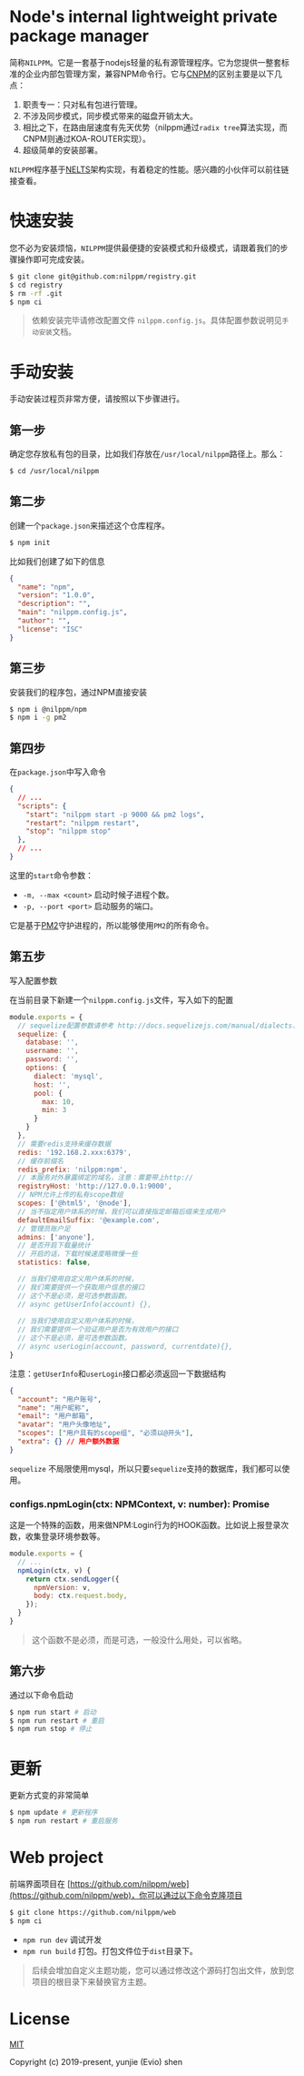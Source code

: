 # Node's internal lightweight private package manager

简称`NILPPM`。它是一套基于nodejs轻量的私有源管理程序。它为您提供一整套标准的企业内部包管理方案，兼容NPM命令行。它与[CNPM](https://github.com/cnpm/cnpm)的区别主要是以下几点：

1. 职责专一：只对私有包进行管理。
2. 不涉及同步模式，同步模式带来的磁盘开销太大。
3. 相比之下，在路由层速度有先天优势（nilppm通过`radix tree`算法实现，而CNPM则通过KOA-ROUTER实现）。
4. 超级简单的安装部署。

`NILPPM`程序基于[NELTS](https://github.com/nelts)架构实现，有着稳定的性能。感兴趣的小伙伴可以前往链接查看。

# 快速安装

您不必为安装烦恼，`NILPPM`提供最便捷的安装模式和升级模式，请跟着我们的步骤操作即可完成安装。

```bash
$ git clone git@github.com:nilppm/registry.git
$ cd registry
$ rm -rf .git
$ npm ci
```

> 依赖安装完毕请修改配置文件 `nilppm.config.js`。具体配置参数说明见`手动安装`文档。

# 手动安装

手动安装过程页非常方便，请按照以下步骤进行。

## 第一步

确定您存放私有包的目录，比如我们存放在`/usr/local/nilppm`路径上。那么：

```bash
$ cd /usr/local/nilppm
```

## 第二步

创建一个`package.json`来描述这个仓库程序。

```bash
$ npm init
```

比如我们创建了如下的信息

```json
{
  "name": "npm",
  "version": "1.0.0",
  "description": "",
  "main": "nilppm.config.js",
  "author": "",
  "license": "ISC"
}
```

## 第三步

安装我们的程序包，通过NPM直接安装

```bash
$ npm i @nilppm/npm
$ npm i -g pm2
```

## 第四步

在`package.json`中写入命令

```json
{
  // ...
  "scripts": {
    "start": "nilppm start -p 9000 && pm2 logs",
    "restart": "nilppm restart",
    "stop": "nilppm stop"
  },
  // ...
}
```

这里的`start`命令参数：

- `-m, --max <count>` 启动时候子进程个数。
- `-p, --port <port>` 启动服务的端口。

它是基于[PM2](https://www.npmjs.com/package/pm2)守护进程的，所以能够使用`PM2`的所有命令。

## 第五步

写入配置参数

在当前目录下新建一个`nilppm.config.js`文件，写入如下的配置

```javascript
module.exports = {
  // sequelize配置参数请参考 http://docs.sequelizejs.com/manual/dialects.html
  sequelize: {
    database: '',
    username: '',
    password: '',
    options: {
      dialect: 'mysql',
      host: '',
      pool: {
        max: 10,
        min: 3
      }
    }
  },
  // 需要redis支持来缓存数据
  redis: '192.168.2.xxx:6379',
  // 缓存前缀名
  redis_prefix: 'nilppm:npm',
  // 本服务对外暴露绑定的域名，注意：需要带上http://
  registryHost: 'http://127.0.0.1:9000',
  // NPM允许上传的私有scope数组
  scopes: ['@html5', '@node'],
  // 当不指定用户体系的时候，我们可以直接指定邮箱后缀来生成用户
  defaultEmailSuffix: '@example.com',
  // 管理员账户足
  admins: ['anyone'],
  // 是否开启下载量统计
  // 开启的话，下载时候速度略微慢一些
  statistics: false,

  // 当我们使用自定义用户体系的时候，
  // 我们需要提供一个获取用户信息的接口
  // 这个不是必须，是可选参数函数。
  // async getUserInfo(account) {},
  
  // 当我们使用自定义用户体系的时候，
  // 我们需要提供一个验证用户是否为有效用户的接口
  // 这个不是必须，是可选参数函数。
  // async userLogin(account, password, currentdate){},
}
```

注意：`getUserInfo`和`userLogin`接口都必须返回一下数据结构

```json
{
  "account": "用户账号",
  "name": "用户昵称",
  "email": "用户邮箱",
  "avatar": "用户头像地址",
  "scopes": ["用户具有的scope组", "必须以@开头"],
  "extra": {} // 用户额外数据
}
```

`sequelize` 不局限使用mysql，所以只要`sequelize`支持的数据库，我们都可以使用。

### configs.npmLogin(ctx: NPMContext, v: number): Promise<any>

这是一个特殊的函数，用来做NPM:Login行为的HOOK函数。比如说上报登录次数，收集登录环境参数等。

```javascript
module.exports = {
  // ...
  npmLogin(ctx, v) {
    return ctx.sendLogger({
      npmVersion: v,
      body: ctx.request.body,
    });
  }
}
```

> 这个函数不是必须，而是可选，一般没什么用处，可以省略。

## 第六步

通过以下命令启动

```bash
$ npm run start # 启动
$ npm run restart # 重启
$ npm run stop # 停止
```

# 更新

更新方式变的非常简单

```bash
$ npm update # 更新程序
$ npm run restart # 重启服务
```

# Web project

前端界面项目在 [https://github.com/nilppm/web](https://github.com/nilppm/web)，你可以通过以下命令克隆项目

```bash
$ git clone https://github.com/nilppm/web
$ npm ci
```

- `npm run dev` 调试开发
- `npm run build` 打包。打包文件位于`dist`目录下。

> 后续会增加自定义主题功能，您可以通过修改这个源码打包出文件，放到您项目的根目录下来替换官方主题。


# License

[MIT](http://opensource.org/licenses/MIT)

Copyright (c) 2019-present, yunjie (Evio) shen
